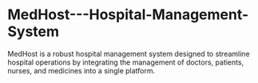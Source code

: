 # MedHost---Hospital-Management-System
MedHost is a robust hospital management system designed to streamline hospital operations by integrating the management of doctors, patients, nurses, and medicines into a single platform.
